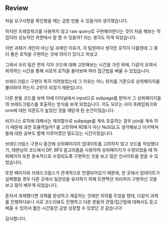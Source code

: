 ## Review
처음 요구사항을 확인했을 때는 금방 만들 수 있을거라 생각했습니다.

하지만 프레임워크를 사용하지 않고 raw query로 구현해야한다는 것이 처음 해보는 작업이라 성능적인 측면에서 잘 할 수 있을까? 라는 생각도 하게 되었습니다.

이번 과제가 개인이 아닌 팀 과제인 이유가, 각 팀원마다 생각한 로직이 다를텐데 그 중 더 좋은 로직을 구현하는 것에 의미가 있다고 하셨고

그래서 우리 팀은 먼저 각자 코드에 대해 고민해보는 시간을 가진 뒤에, 다같이 모여서 회의하는 시간을 통해 서로의 로직을 들어보며 여러 접근법을 배울 수 있었습니다.

브레드크럼스 구현이 특히 어려웠었는데 그 이유는 어느 위치를 기준으로 상위페이지를 불러와야 하는지 고민이 되었기 때문입니다.

다른 분들 코드를 보며 아예 터미널에서 input으로 subpage를 받아서 그 상위페이지들의 브레드크럼스를 호출하는 방식을 보게 되었습니다. 저도 모르는 사이 프레임워크와 orm에 대한 의존도가 높았던 것을 깨닫게 된 순간이었습니다.

비즈니스 로직에 대해서는 재귀함수로 subpage를 계속 호출하는 경우 join을 계속 하기 때문에 과연 효율적일까? 를 고민하며 RDB가 아닌 NoSQL도 생각해보고 아키텍쳐들에 대한 공부도 함께 이루어졌던 밀도있는 시간이었습니다.

브레드크럼스 구현시 중간에 상위페이지의 업데이트를 고려하지 않고 코드를 작성했다가, 태완님의 코드에서 DP, BFS 알고리즘을 사용하여 상위페이지가 수정되었을 때 하위페이지 또한 종속적으로 수정되도록 구현하신 것을 보고 많은 인사이트를 얻을 수 있었습니다.

또한 페이지와 브레드크럼스가 관계적으로 연결되어있기 때문에, 한 곳에서 업데이트가 실패했을 경우 다른 곳에서 일관성을 유지하기 위해 트랜잭션 처리까지 구현하신 것을 보고 많이 배우게 되었습니다.

혼자서 과제했다면 과제를 완성하고 제출하는 것에만 의의를 두었을 텐데, 다같이 과제를 진행하다보니 서로 코드리뷰도 진행하고 다른 분들의 관점/접근법에 대해서도 듣고 배울 수 있어서 짧은 시간동안 금방 성장할 수 있었던 것 같습니다!

감사합니다.
